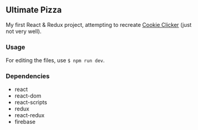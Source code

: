 ## Ultimate Pizza
My first React & Redux project, attempting to recreate [Cookie Clicker](http://orteil.dashnet.org/cookieclicker/) (just not very well).


### Usage
For editing the files, use `$ npm run dev`. 


### Dependencies
* react
* react-dom
* react-scripts
* redux
* react-redux
* firebase